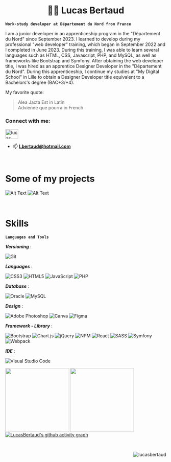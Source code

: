 <h1 align="center">👨‍💻 Lucas Bertaud</h1>

**`Work-study developer at Département du Nord from France`**

I am a junior developer in an apprenticeship program in the "Département du Nord" since September 2023. I learned to develop during my professional "web developer" training, which began in September 2022 and I completed in June 2023. During this training, I was able to learn several languages such as HTML, CSS, Javascript, PHP, and MySQL, as well as frameworks like Bootstrap and Symfony. After obtaining the web developer title, I was hired as an apprentice Designer Developer in the "Département du Nord". During this apprenticeship, I continue my studies at "My Digital School" in Lille to obtain a Designer Developer title equivalent to a Bachelors's degree (BAC+3/+4).

My favorite quote:

> Alea Jacta Est in Latin <br>
> Advienne que pourra in French

<h3 align="left">Connect with me:</h3>
<p align="left">
<a href="https://linkedin.com/in/lucas bertaud" target="blank"><img align="center" src="https://raw.githubusercontent.com/rahuldkjain/github-profile-readme-generator/master/src/images/icons/Social/linked-in-alt.svg" alt="lucas bertaud" height="30" width="40" /></a>
</p>

- 📫 **l.bertaud@hotmail.com**

<br>
<h1 align="left">Some of my projects</h1>

![Alt Text](game-gif.gif) ![Alt Text](longuenesse.gif)

<br>
<h1 align="left">Skills</h1>

**`Languages and Tools`**

**_Versioning_** : 

  ![Git](https://img.shields.io/badge/git-%23F05033.svg?style=for-the-badge&logo=git&logoColor=white)
  
**_Languages_** : 

  ![CSS3](https://img.shields.io/badge/css3-%231572B6.svg?style=for-the-badge&logo=css3&logoColor=white)
  ![HTML5](https://img.shields.io/badge/html5-%23E34F26.svg?style=for-the-badge&logo=html5&logoColor=white)
  ![JavaScript](https://img.shields.io/badge/javascript-%23323330.svg?style=for-the-badge&logo=javascript&logoColor=%23F7DF1E)
  ![PHP](https://img.shields.io/badge/php-%23777BB4.svg?style=for-the-badge&logo=php&logoColor=white)

**_Database_** : 

  ![Oracle](https://img.shields.io/badge/Oracle-F80000?style=for-the-badge&logo=oracle&logoColor=white)
  ![MySQL](https://img.shields.io/badge/mysql-%2300f.svg?style=for-the-badge&logo=mysql&logoColor=white)

  **_Design_** : 
  
  ![Adobe Photoshop](https://img.shields.io/badge/adobe%20photoshop-%2331A8FF.svg?style=for-the-badge&logo=adobe%20photoshop&logoColor=white)
  ![Canva](https://img.shields.io/badge/Canva-%2300C4CC.svg?style=for-the-badge&logo=Canva&logoColor=white)
  ![Figma](https://img.shields.io/badge/figma-%23F24E1E.svg?style=for-the-badge&logo=figma&logoColor=white)

  **_Framework - Library_** : 
  
 ![Bootstrap](https://img.shields.io/badge/bootstrap-%238511FA.svg?style=for-the-badge&logo=bootstrap&logoColor=white)
 ![Chart.js](https://img.shields.io/badge/chart.js-F5788D.svg?style=for-the-badge&logo=chart.js&logoColor=white)
 ![jQuery](https://img.shields.io/badge/jquery-%230769AD.svg?style=for-the-badge&logo=jquery&logoColor=white)
 ![NPM](https://img.shields.io/badge/NPM-%23CB3837.svg?style=for-the-badge&logo=npm&logoColor=white)
 ![React](https://img.shields.io/badge/react-%2320232a.svg?style=for-the-badge&logo=react&logoColor=%2361DAFB)
 ![SASS](https://img.shields.io/badge/SASS-hotpink.svg?style=for-the-badge&logo=SASS&logoColor=white)
 ![Symfony](https://img.shields.io/badge/symfony-%23000000.svg?style=for-the-badge&logo=symfony&logoColor=white)
 ![Webpack](https://img.shields.io/badge/webpack-%238DD6F9.svg?style=for-the-badge&logo=webpack&logoColor=black)

**_IDE_** : 

![Visual Studio Code](https://img.shields.io/badge/Visual%20Studio%20Code-0078d7.svg?style=for-the-badge&logo=visual-studio-code&logoColor=white)

  <a href="https://github.com/LucasBertaud/github-readme-stats">
    <img height=200 align="left" src="https://github-readme-stats.vercel.app/api?username=LucasBertaud&show_icons=true&theme=tokyonight" />
  </a>
  <a href="https://github.com/LucasBertaud/github-readme-stats">
    <img style="margin-bottom: '20px';" height=200 align="left" src="https://github-readme-stats.vercel.app/api/top-langs/?username=LucasBertaud&layout=compact&theme=tokyonight" />
  </a>

  <br>

[![LucasBertaud's github activity graph](https://github-readme-activity-graph.vercel.app/graph?username=LucasBertaud&theme=tokyo-night)](https://github.com/LucasBertaud/github-readme-activity-graph)

<br>
<p align="right"> <img src="https://komarev.com/ghpvc/?username=lucasbertaud&label=Profile%20views&color=0e75b6&style=flat" alt="lucasbertaud" /> </p>

